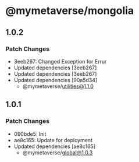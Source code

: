 # @mymetaverse/mongolia

## 1.0.2

### Patch Changes

- 3eeb267: Changed Exception for Errur
- Updated dependencies [3eeb267]
- Updated dependencies [3eeb267]
- Updated dependencies [90a5d34]
  - @mymetaverse/utilities@1.1.0

## 1.0.1

### Patch Changes

- 090bde5: Init
- ae8c165: Update for deployment
- Updated dependencies [ae8c165]
  - @mymetaverse/global@1.0.3
